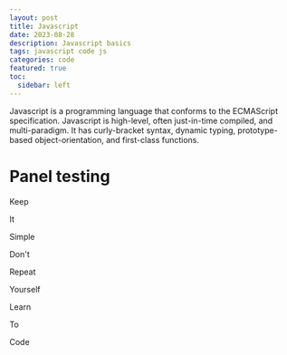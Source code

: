 ```yaml
---
layout: post
title: Javascript
date: 2023-08-28
description: Javascript basics
tags: javascript code js
categories: code
featured: true
toc:
  sidebar: left
---
```


Javascript is a programming language that conforms to the ECMAScript specification. Javascript is high-level, often just-in-time compiled, and multi-paradigm. It has curly-bracket syntax, dynamic typing, prototype-based object-orientation, and first-class functions.

# Panel testing
  <script src="./assets/js/jsmyself/panels.js"></script>
  <div class="panels">
    <div class="panel panel1">
      <p>Keep</p>
      <p>It</p>
      <p>Simple</p>
    </div>
    <div class="panel panel2">
      <p>Don't</p>
      <p>Repeat</p>
      <p>Yourself</p>
    </div>
    <div class="panel panel3">
      <p>Learn</p>
      <p>To</p>
      <p>Code</p>
    </div>
  </div>
